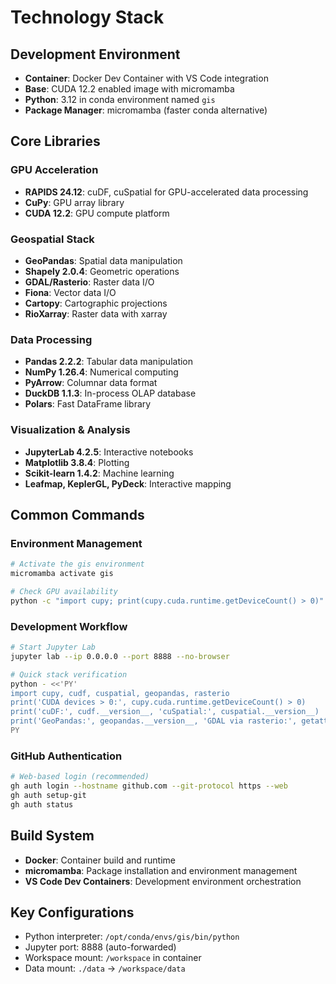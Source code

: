 # Technology Stack

## Development Environment
- **Container**: Docker Dev Container with VS Code integration
- **Base**: CUDA 12.2 enabled image with micromamba
- **Python**: 3.12 in conda environment named `gis`
- **Package Manager**: micromamba (faster conda alternative)

## Core Libraries
### GPU Acceleration
- **RAPIDS 24.12**: cuDF, cuSpatial for GPU-accelerated data processing
- **CuPy**: GPU array library
- **CUDA 12.2**: GPU compute platform

### Geospatial Stack
- **GeoPandas**: Spatial data manipulation
- **Shapely 2.0.4**: Geometric operations
- **GDAL/Rasterio**: Raster data I/O
- **Fiona**: Vector data I/O
- **Cartopy**: Cartographic projections
- **RioXarray**: Raster data with xarray

### Data Processing
- **Pandas 2.2.2**: Tabular data manipulation
- **NumPy 1.26.4**: Numerical computing
- **PyArrow**: Columnar data format
- **DuckDB 1.1.3**: In-process OLAP database
- **Polars**: Fast DataFrame library

### Visualization & Analysis
- **JupyterLab 4.2.5**: Interactive notebooks
- **Matplotlib 3.8.4**: Plotting
- **Scikit-learn 1.4.2**: Machine learning
- **Leafmap, KeplerGL, PyDeck**: Interactive mapping

## Common Commands

### Environment Management
```bash
# Activate the gis environment
micromamba activate gis

# Check GPU availability
python -c "import cupy; print(cupy.cuda.runtime.getDeviceCount() > 0)"
```

### Development Workflow
```bash
# Start Jupyter Lab
jupyter lab --ip 0.0.0.0 --port 8888 --no-browser

# Quick stack verification
python - <<'PY'
import cupy, cudf, cuspatial, geopandas, rasterio
print('CUDA devices > 0:', cupy.cuda.runtime.getDeviceCount() > 0)
print('cuDF:', cudf.__version__, 'cuSpatial:', cuspatial.__version__)
print('GeoPandas:', geopandas.__version__, 'GDAL via rasterio:', getattr(rasterio, '__gdal_version__', '?'))
PY
```

### GitHub Authentication
```bash
# Web-based login (recommended)
gh auth login --hostname github.com --git-protocol https --web
gh auth setup-git
gh auth status
```

## Build System
- **Docker**: Container build and runtime
- **micromamba**: Package installation and environment management
- **VS Code Dev Containers**: Development environment orchestration

## Key Configurations
- Python interpreter: `/opt/conda/envs/gis/bin/python`
- Jupyter port: 8888 (auto-forwarded)
- Workspace mount: `/workspace` in container
- Data mount: `./data` → `/workspace/data`